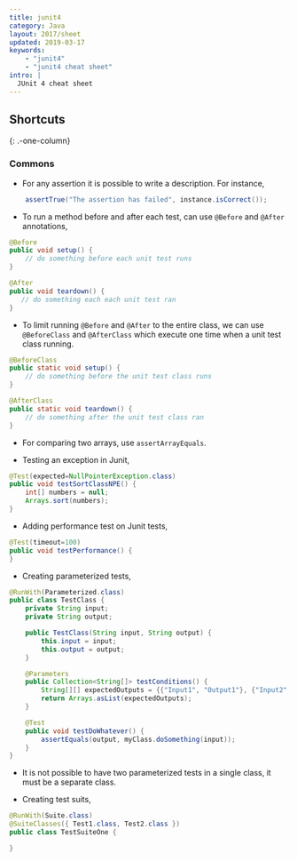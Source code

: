 ```yaml
---
title: junit4
category: Java
layout: 2017/sheet
updated: 2019-03-17
keywords:
    - "junit4"
    - "junit4 cheat sheet"
intro: |
  JUnit 4 cheat sheet
---
```


Shortcuts
---------
{: .-one-column}

### Commons

+ For any assertion it is possible to write a description. For instance,

```java
    assertTrue("The assertion has failed", instance.isCorrect());
```

+ To run a method before and after each test, can use `@Before` and `@After` annotations,
   
```java 
@Before
public void setup() {
    // do something before each unit test runs
}

@After
public void teardown() {
   // do something each each unit test ran
}
```

+ To limit running `@Before` and `@After` to the entire class, we can use `@BeforeClass` and `@AfterClass` which execute one time when a unit test class running.
    
```java
@BeforeClass
public static void setup() {
    // do something before the unit test class runs
}

@AfterClass
public static void teardown() {
    // do something after the unit test class ran
} 
```

+ For comparing two arrays, use `assertArrayEquals`.

+ Testing an exception in Junit,

```java
@Test(expected=NullPointerException.class)
public void testSortClassNPE() {
    int[] numbers = null;
    Arrays.sort(numbers);
}
```

+ Adding performance test on Junit tests,

```java
@Test(timeout=100)
public void testPerformance() {
} 
```

+ Creating parameterized tests,

```java
@RunWith(Parameterized.class)
public class TestClass {
    private String input;
    private String output;

    public TestClass(String input, String output) {
        this.input = input;
        this.output = output;
    }

    @Parameters
    public Collection<String[]> testConditions() {
        String[][] expectedOutputs = {{"Input1", "Output1"}, {"Input2", "Output2"}}
        return Arrays.asList(expectedOutputs);
    }

    @Test
    public void testDoWhatever() {
        assertEquals(output, myClass.doSomething(input));
    } 
}
```

+ It is not possible to have two parameterized tests in a single class, it must be a separate class.

+ Creating test suits,

```java
@RunWith(Suite.class)
@SuiteClasses({ Test1.class, Test2.class })
public class TestSuiteOne {

}
``` 